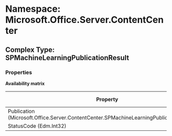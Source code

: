 # Namespace: Microsoft.Office.Server.ContentCenter

## Complex Type: SPMachineLearningPublicationResult

### Properties

**Availability matrix**

Property | SPO | SP 2019 | SP 2016 | SP 2013
----------|:---:|:-------:|:-------:|:-------:
Publication (Microsoft.Office.Server.ContentCenter.SPMachineLearningPublicationEntityData) | ✅ | ❌ | ❌ | ❌
StatusCode (Edm.Int32) | ✅ | ❌ | ❌ | ❌